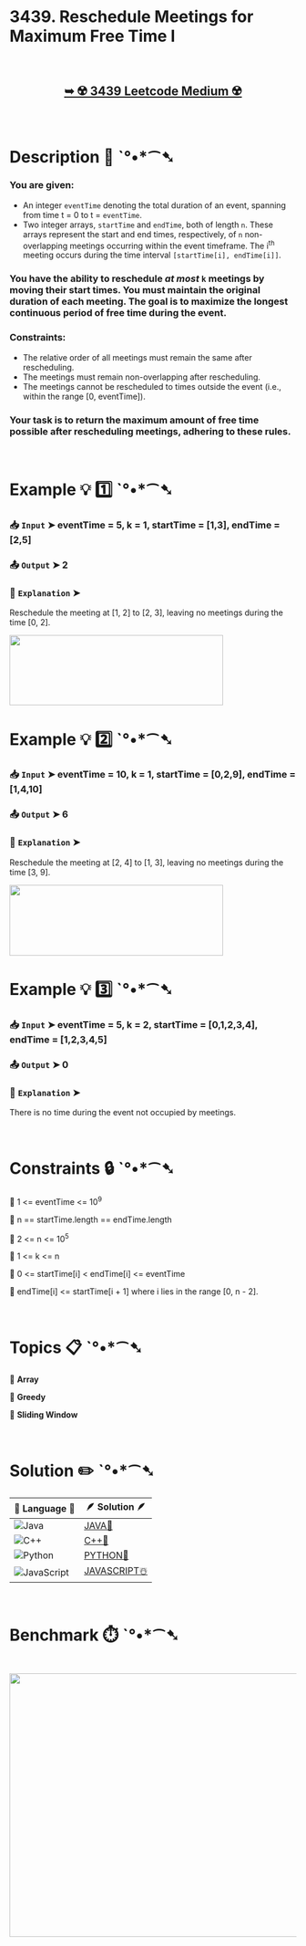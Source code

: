 # 3439. Reschedule Meetings for Maximum Free Time I

</br>

<h2 align="center"> 

<a href="https://leetcode.com/problems/reschedule-meetings-for-maximum-free-time-i/description/?envType=daily-question&envId=2025-07-09"><strong>➥ ☢️ 3439 Leetcode Medium ☢️ </strong></a>
</h2>

</br>

# Description 📜 ˋ°•*⁀➷

### You are given:

- An integer `eventTime` denoting the total duration of an event, spanning from time t = 0 to t = `eventTime`.
- Two integer arrays, `startTime` and `endTime`, both of length `n`. These arrays represent the start and end times, respectively, of `n` non-overlapping meetings occurring within the event timeframe. The i<sup>th</sup> meeting occurs during the time interval `[startTime[i], endTime[i]]`.

### You have the ability to reschedule *at most* `k` meetings by moving their start times. You must maintain the original duration of each meeting. The goal is to maximize the longest continuous period of free time during the event.

### Constraints:

- The relative order of all meetings must remain the same after rescheduling.
- The meetings must remain non-overlapping after rescheduling.
- The meetings cannot be rescheduled to times outside the event (i.e., within the range [0, eventTime]).

### Your task is to return the maximum amount of free time possible after rescheduling meetings, adhering to these rules.

</br>

# Example 💡 1️⃣ ˋ°•*⁀➷

  ### 📥 `Input`  ➤ eventTime = 5, k = 1, startTime = [1,3], endTime = [2,5]

  ### 📤 `Output`  ➤ 2

  ### 🔦 `Explanation`  ➤
Reschedule the meeting at [1, 2] to [2, 3], leaving no meetings during the time [0, 2].

<img src="https://github.com/user-attachments/assets/9c6b4f6d-ed62-4af1-953f-62f7a707ad57" width="375" height="123"/>

</br>

# Example 💡 2️⃣ ˋ°•*⁀➷

  ### 📥 `Input` ➤ eventTime = 10, k = 1, startTime = [0,2,9], endTime = [1,4,10]

  ### 📤 `Output`  ➤ 6

  ### 🔦 `Explanation`  ➤
Reschedule the meeting at [2, 4] to [1, 3], leaving no meetings during the time [3, 9].

<img src="https://github.com/user-attachments/assets/211cda7c-5f4c-4050-adbe-42a926424a65" width="375" height="124"/>

</br>

# Example 💡 3️⃣ ˋ°•*⁀➷

  ### 📥 `Input` ➤ eventTime = 5, k = 2, startTime = [0,1,2,3,4], endTime = [1,2,3,4,5]

  ### 📤 `Output`  ➤ 0

  ### 🔦 `Explanation` ➤
There is no time during the event not occupied by meetings.

</br>

# Constraints 🔒 ˋ°•*⁀➷

🔹 1 <= eventTime <= 10<sup>9</sup> </br>

🔹 n == startTime.length == endTime.length </br>

🔹 2 <= n <= 10<sup>5</sup> </br>

🔹 1 <= k <= n </br>

🔹 0 <= startTime[i] < endTime[i] <= eventTime </br>

🔹 endTime[i] <= startTime[i + 1] where i lies in the range [0, n - 2]. </br>

</br>

# Topics 📋 ˋ°•*⁀➷

🔸 **Array**  </br>

🔸 **Greedy**  </br>

🔸 **Sliding Window**  </br>

</br>

# Solution ✏️ ˋ°•*⁀➷

| 📒 Language 📒  | 🪶 Solution 🪶 |
| ------------- | ------------- |
|  ![Java](https://img.shields.io/badge/java-%23ED8B00.svg?style=for-the-badge&logo=openjdk&logoColor=white)  | [JAVA🍁]() |
|  ![C++](https://img.shields.io/badge/c++-%2300599C.svg?style=for-the-badge&logo=c%2B%2B&logoColor=white)  | [C++🎲]()  |
|  ![Python](https://img.shields.io/badge/python-3670A0?style=for-the-badge&logo=python&logoColor=ffdd54)    | [PYTHON🍰]() |
| ![JavaScript](https://img.shields.io/badge/javascript-%23323330.svg?style=for-the-badge&logo=javascript&logoColor=%23F7DF1E)   | [JAVASCRIPT☃️]() |

</br>

# Benchmark ⏱️ ˋ°•*⁀➷

<h1  align="center" >

<img src ="" width = "700px" height="462px" />

</h1>
